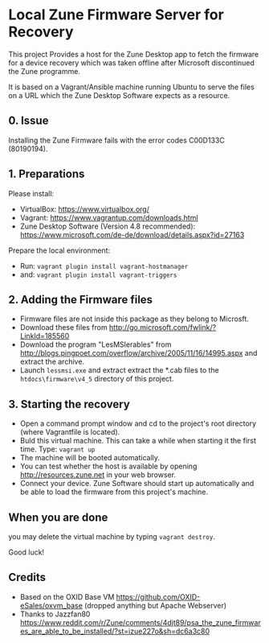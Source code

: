 # Local Zune Firmware Server for Recovery
This project Provides a host for the Zune Desktop app to fetch the firmware for a device recovery which was taken offline
after Microsoft discontinued the Zune programme.

It is based on a Vagrant/Ansible machine running Ubuntu to serve the files on a URL which the Zune Desktop Software expects as a resource.

## 0. Issue
Installing the Zune Firmware fails with the error codes C00D133C (80190194).

## 1. Preparations
Please install:
* VirtualBox: https://www.virtualbox.org/
* Vagrant: https://www.vagrantup.com/downloads.html
* Zune Desktop Software (Version 4.8 recommended): https://www.microsoft.com/de-de/download/details.aspx?id=27163

Prepare the local environment:
* Run: `vagrant plugin install vagrant-hostmanager`
* and: `vagrant plugin install vagrant-triggers`

## 2. Adding the Firmware files
* Firmware files are not inside this package as they belong to Microsft.
* Download these files from http://go.microsoft.com/fwlink/?LinkId=185560
* Download the program "LesMSIerables" from http://blogs.pingpoet.com/overflow/archive/2005/11/16/14995.aspx and extract the archive.
* Launch `lessmsi.exe` and extract extract the *.cab files to the `htdocs\firmware\v4_5` directory of this project.

## 3. Starting the recovery
* Open a command prompt window and cd to the project's root directory (where Vagrantfile is located).
* Buld this virtual machine. This can take a while when starting it the first time. Type:
`vagrant up`
* The machine will be booted automatically.
* You can test whether the host is available by opening http://resources.zune.net in your web browser.
* Connect your device. Zune Software should start up automatically and be able to load the firmware from this project's machine.

## When you are done
you may delete the virtual machine by typing `vagrant destroy`.

Good luck!

## Credits
* Based on the OXID Base VM https://github.com/OXID-eSales/oxvm_base (dropped anything but Apache Webserver)
* Thanks to Jazzfan80 https://www.reddit.com/r/Zune/comments/4djt89/psa_the_zune_firmwares_are_able_to_be_installed/?st=izue227o&sh=dc6a3c80
